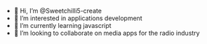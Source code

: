 - 👋 Hi, I’m @Sweetchilli5-create
- 👀 I’m interested in applications development
- 🌱 I’m currently learning javascript
- 💞️ I’m looking to collaborate on media apps for the radio industry

  


<!---
Sweetchilli5-create/Sweetchilli5-create is a ✨ special ✨ repository because its `README.md` (this file) appears on your GitHub profile.
You can click the Preview link to take a look at your changes.
--->

